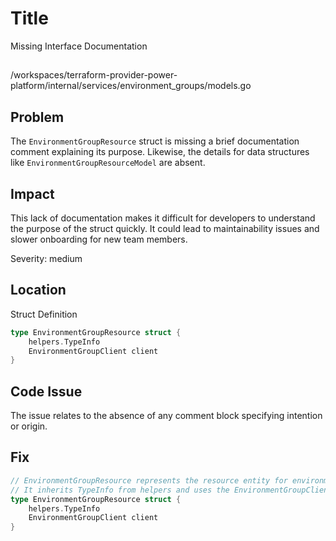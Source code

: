 # Title

Missing Interface Documentation

##

/workspaces/terraform-provider-power-platform/internal/services/environment_groups/models.go

## Problem

The `EnvironmentGroupResource` struct is missing a brief documentation comment explaining its purpose. Likewise, the details for data structures like `EnvironmentGroupResourceModel` are absent.

## Impact

This lack of documentation makes it difficult for developers to understand the purpose of the struct quickly. It could lead to maintainability issues and slower onboarding for new team members.

Severity: medium

## Location

Struct Definition

```go
type EnvironmentGroupResource struct {
	helpers.TypeInfo
	EnvironmentGroupClient client
}
```

## Code Issue

The issue relates to the absence of any comment block specifying intention or origin.

## Fix

```go
// EnvironmentGroupResource represents the resource entity for environment grouping.
// It inherits TypeInfo from helpers and uses the EnvironmentGroupClient client interface.
type EnvironmentGroupResource struct {
	helpers.TypeInfo
	EnvironmentGroupClient client
}
```